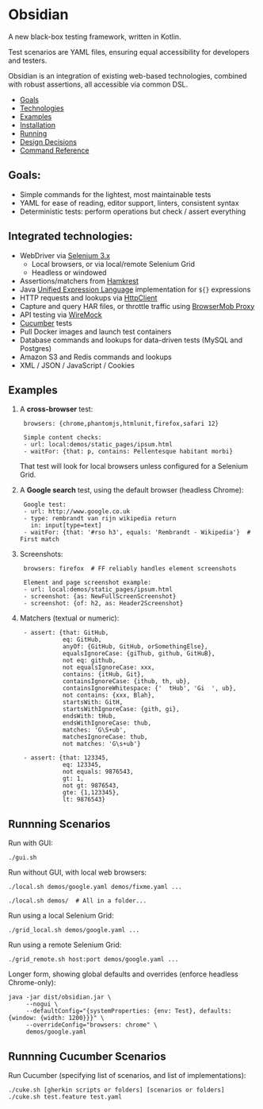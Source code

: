 # Obsidian

A new black-box testing framework, written in Kotlin.

Test scenarios are YAML files, ensuring equal accessibility for developers and testers.

Obsidian is an integration of existing web-based technologies, combined with robust assertions, all accessible via common DSL.

* [Goals](#goals)
* [Technologies](#tech)
* [Examples](#examples)
* [Installation](docs/installation.md)
* [Running](#running)
* [Design Decisions](docs/design_decisions.md)
* [Command Reference](docs/cmd_ref.md)

## <a name="goals"></a>Goals:

* Simple commands for the lightest, most maintainable tests
* YAML for ease of reading, editor support, linters, consistent syntax
* Deterministic tests: perform operations but check / assert everything


## <a name="tech"></a>Integrated technologies:

* WebDriver via [Selenium 3.x](https://github.com/SeleniumHQ/selenium)
  * Local browsers, or via local/remote Selenium Grid
  * Headless or windowed
* Assertions/matchers from [Hamkrest](https://github.com/npryce/hamkrest)
* Java [Unified Expression Language](https://en.wikipedia.org/wiki/Unified_Expression_Language) implementation for `${}` expressions
* HTTP requests and lookups via [HttpClient](https://hc.apache.org/httpcomponents-client-ga/)
* Capture and query HAR files, or throttle traffic using [BrowserMob Proxy](https://github.com/lightbody/browsermob-proxy)
* API testing via [WireMock](https://github.com/tomakehurst/wiremock)
* [Cucumber](https://github.com/cucumber/cucumber-jvm) tests
* Pull Docker images and launch test containers
* Database commands and lookups for data-driven tests (MySQL and Postgres)
* Amazon S3 and Redis commands and lookups
* XML / JSON / JavaScript / Cookies

## <a name="examples"></a>Examples

1. A **cross-browser** test:

        browsers: {chrome,phantomjs,htmlunit,firefox,safari 12}

        Simple content checks:
        - url: local:demos/static_pages/ipsum.html
        - waitFor: {that: p, contains: Pellentesque habitant morbi}

    That test will look for local browsers unless configured for a Selenium Grid.

1. A **Google search** test, using the default browser (headless Chrome):

        Google test:
        - url: http://www.google.co.uk
        - type: rembrandt van rijn wikipedia return
          in: input[type=text]
        - waitFor: {that: '#rso h3', equals: 'Rembrandt - Wikipedia'}  # First match

1. Screenshots:

        browsers: firefox  # FF reliably handles element screenshots

        Element and page screenshot example:
        - url: local:demos/static_pages/ipsum.html
        - screenshot: {as: NewFullScreenScreenshot}
        - screenshot: {of: h2, as: Header2Screenshot}

1. Matchers (textual or numeric):

        - assert: {that: GitHub,
                   eq: GitHub,
                   anyOf: {GitHub, GitHub, orSomethingElse},
                   equalsIgnoreCase: {giThub, github, GitHuB},
                   not eq: github,
                   not equalsIgnoreCase: xxx,
                   contains: {itHub, Git},
                   containsIgnoreCase: {ithub, th, ub},
                   containsIgnoreWhitespace: {'  tHub', 'Gi  ', ub},
                   not contains: {xxx, Blah},
                   startsWith: GitH,
                   startsWithIgnoreCase: {gith, gi},
                   endsWith: tHub,
                   endsWithIgnoreCase: thub,
                   matches: 'G\S+ub',
                   matchesIgnoreCase: thub,
                   not matches: 'G\s+ub'}

        - assert: {that: 123345,
                   eq: 123345,
                   not equals: 9876543,
                   gt: 1,
                   not gt: 9876543,
                   gte: {1,123345},
                   lt: 9876543}



## <a name="running"></a>Runnning Scenarios

Run with GUI:

    ./gui.sh

Run without GUI, with local web browsers:

    ./local.sh demos/google.yaml demos/fixme.yaml ...

    ./local.sh demos/  # All in a folder...

Run using a local Selenium Grid:

    ./grid_local.sh demos/google.yaml ...

Run using a remote Selenium Grid:

    ./grid_remote.sh host:port demos/google.yaml ...

Longer form, showing global defaults and overrides (enforce headless Chrome-only):

    java -jar dist/obsidian.jar \
         --nogui \
         --defaultConfig="{systemProperties: {env: Test}, defaults: {window: {width: 1200}}}" \
         --overrideConfig="browsers: chrome" \
         demos/google.yaml



## Runnning Cucumber Scenarios

Run Cucumber (specifying list of scenarios, and list of implementations):

    ./cuke.sh [gherkin scripts or folders] [scenarios or folders]
    ./cuke.sh test.feature test.yaml